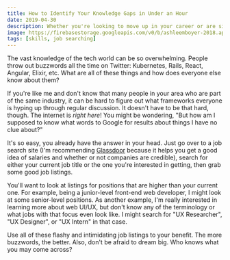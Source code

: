 ```yaml
---
title: How to Identify Your Knowledge Gaps in Under an Hour
date: 2019-04-30
description: Whether you're looking to move up in your career or are simply interested in learning more about your field, finding the gaps in your knowledge is a lot easier than you think.
image: https://firebasestorage.googleapis.com/v0/b/ashleemboyer-2018.appspot.com/o/images%2Fknowledge.jpg?alt=media&token=7346c71a-a3fc-48fc-9b21-6882166632dd
tags: [skills, job searching]
---
```


The vast knowledge of the tech world can be so overwhelming. People throw out buzzwords all the time on Twitter: Kubernetes, Rails, React, Angular, Elixir, etc. What are all of these things and how does everyone else know about them?

If you're like me and don't know that many people in your area who are part of the same industry, it can be hard to figure out what frameworks everyone is hyping up through regular discussion. It doesn't have to be that hard, though. The internet is _right here_! You might be wondering, "But how am I supposed to know what words to Google for results about things I have no clue about?"

It's so easy, you already have the answer in your head. Just go over to a job search site (I'm recommending [Glassdoor](www.glassdoor.com) because it helps you get a good idea of salaries and whether or not companies are credible), search for either your current job title or the one you're interested in getting, then grab some good job listings.

You'll want to look at listings for positions that are higher than your current one. For example, being a junior-level front-end web developer, I might look at some senior-level positions. As another example, I'm really interested in learning more about web UI/UX, but don't know any of the terminology or what jobs with that focus even look like. I might search for "UX Researcher", "UX Designer", or "UX Intern" in that case.

Use all of these flashy and intimidating job listings to your benefit. The more buzzwords, the better. Also, don't be afraid to dream big. Who knows what you may come across?
